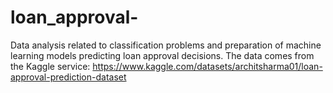 # loan_approval-
Data analysis related to classification problems and preparation of machine learning models predicting loan approval decisions. The data comes from the Kaggle service: https://www.kaggle.com/datasets/architsharma01/loan-approval-prediction-dataset
